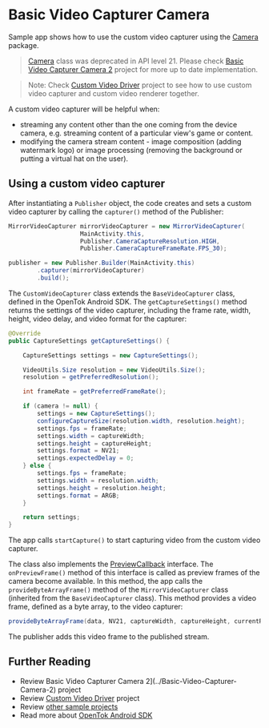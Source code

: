 # Basic Video Capturer Camera

Sample app shows how to use the custom video capturer using the [Camera](https://developer.android.com/reference/android/hardware/camera/package-summary) package. 

> [Camera](https://developer.android.com/reference/android/hardware/camera/package-summary) class was deprecated in API level 21. Please check [Basic Video Capturer Camera 2](../Basic-Video-Capturer-Camera-2) project for more up to date implementation. 

> Note: Check [Custom Video Driver](../Custom-Video-Driver) project to see how to use custom video capturer and custom video renderer together.

A custom video capturer will be helpful when:
- streaming any content other than the one coming from the device camera, e.g. streaming content of a particular view's game or content.
- modifying the camera stream content - image composition (adding watermark logo) or image processing (removing the background or putting a virtual hat on the user).

## Using a custom video capturer

After instantiating a `Publisher` object, the code creates and sets a custom video capturer by calling the
`capturer()` method of the Publisher:

```java
MirrorVideoCapturer mirrorVideoCapturer = new MirrorVideoCapturer(
                    MainActivity.this,
                    Publisher.CameraCaptureResolution.HIGH,
                    Publisher.CameraCaptureFrameRate.FPS_30);

publisher = new Publisher.Builder(MainActivity.this)
        .capturer(mirrorVideoCapturer)
        .build();

```

The `CustomVideoCapturer` class extends the `BaseVideoCapturer` class, defined in the OpenTok Android SDK.
The `getCaptureSettings()` method returns the settings of the video capturer, including the frame
rate, width, height, video delay, and video format for the capturer:

```java
@Override
public CaptureSettings getCaptureSettings() {

    CaptureSettings settings = new CaptureSettings();

    VideoUtils.Size resolution = new VideoUtils.Size();
    resolution = getPreferredResolution();

    int frameRate = getPreferredFrameRate();

    if (camera != null) {
        settings = new CaptureSettings();
        configureCaptureSize(resolution.width, resolution.height);
        settings.fps = frameRate;
        settings.width = captureWidth;
        settings.height = captureHeight;
        settings.format = NV21;
        settings.expectedDelay = 0;
    } else {
        settings.fps = frameRate;
        settings.width = resolution.width;
        settings.height = resolution.height;
        settings.format = ARGB;
    }

    return settings;
}
```

The app calls `startCapture()` to start capturing video from the custom video capturer.

The class also implements the [PreviewCallback](https://developer.android.com/reference/android/hardware/Camera.PreviewCallback) interface. The `onPreviewFrame()` method of this interface is called as preview frames of the camera become available. In this method, the app calls the `provideByteArrayFrame()` method of the `MirrorVideoCapturer` class (inherited from the `BaseVideoCapturer` class). This method provides a video frame, defined as a byte array, to the video capturer:

```java
provideByteArrayFrame(data, NV21, captureWidth, captureHeight, currentRotation, isFrontCamera());
```

The publisher adds this video frame to the published stream.

## Further Reading

* Review Basic Video Capturer Camera 2](../Basic-Video-Capturer-Camera-2) project
* Review [Custom Video Driver](../Custom-Video-Driver) project
* Review [other sample projects](../)
* Read more about [OpenTok Android SDK](https://tokbox.com/developer/sdks/android/)
